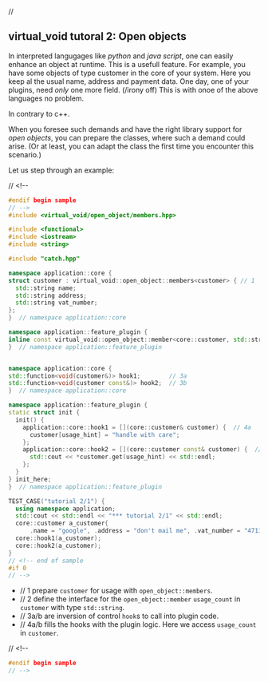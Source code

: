 ﻿// <!--
#if 0
// -->

<a name="t1"></a> 
## virtual_void tutoral 2: Open objects

In interpreted langugages like *python* and *java script*, one can easily enhance an object at runtime. 
This is a usefull feature.
For example, you have some objects of type customer in the core of your system.
Here you keep al the usual name, address and payment data.
One day, one of your plugins, need *only* one more field. (/irony off)
This is with onoe of the above languages no problem. 

In contrary to c++.

When you foresee such demands and have the right library support for *open objects*, you can prepare the classes, where such a demand could arise.
(Or at least, you can adapt the class the first time you encounter this scenario.)

Let us step through an example:

// <!--
```cpp
#endif begin sample
// -->
#include <virtual_void/open_object/members.hpp>

#include <functional>
#include <iostream>
#include <string>

#include "catch.hpp"

namespace application::core {
struct customer : virtual_void::open_object::members<customer> { // 1
  std::string name;
  std::string address;
  std::string vat_number;
};
}  // namespace application::core

namespace application::feature_plugin {
inline const virtual_void::open_object::member<core::customer, std::string> usage_hint;
}  // namespace application::feature_plugin


namespace application::core {
std::function<void(customer&)> hook1;        // 3a
std::function<void(customer const&)> hook2;  // 3b
}  // namespace application::core

namespace application::feature_plugin {
static struct init {
  init() {
    application::core::hook1 = [](core::customer& customer) {  // 4a
      customer[usage_hint] = "handle with care";
    };
    application::core::hook2 = [](core::customer const& customer) {  // 4b
      std::cout << *customer.get(usage_hint) << std::endl;
    };
  }
} init_here;
}  // namespace application::feature_plugin

TEST_CASE("tutorial 2/1") {
  using namespace application;
  std::cout << std::endl << "*** tutorial 2/1" << std::endl;
  core::customer a_customer{
      .name = "google", .address = "don't mail me", .vat_number = "4711"};
  core::hook1(a_customer);
  core::hook2(a_customer);
}
// <!-- end of sample
#if 0
// -->
```

- // 1 prepare ``customer`` for usage with ``open_object::members``.
- // 2 define the interface for the ``open_object::member`` ``usage_count`` in ``customer`` with type ``std::string``.
- // 3a/b are inversion of control ``hook``s to call into plugin code.
- // 4a/b fills the hooks with the plugin logic. Here we access ``usage_count`` in ``customer``.

// <!--
```cpp
#endif begin sample
// -->



